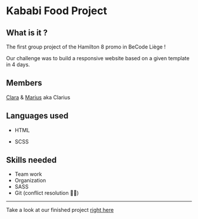 # Kababi Food Project
## What is it ?
The first group project of the Hamilton 8 promo in BeCode Liège !


Our challenge was to build a responsive website based on a given template in 4 days.

## Members
[Clara](https://github.com/clamaha) & [Marius](https://github.com/Flabidouf) aka Clarius

## Languages used
+ HTML
* SCSS
## Skills needed
* Team work
* Organization
* SASS
* Git (conflict resolution 😮‍💨)
---
Take a look at our finished project [right here](link)
